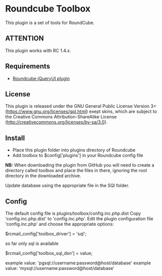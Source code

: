 Roundcube Toolbox
=================
This plugin is a set of tools for RoundCube.


ATTENTION
---------
This plugin works with RC 1.4.x.

Requirements
------------
* [Roundcube jQueryUI plugin](https://github.com/roundcube/roundcubemail/tree/master/plugins/jqueryui)

License
-------
This plugin is released under the GNU General Public License Version 3+ (https://www.gnu.org/licenses/gpl.html) exept skins, which are subject to the Creative Commons Attribution-ShareAlike License (http://creativecommons.org/licenses/by-sa/3.0).

Install
-------
* Place this plugin folder into plugins directory of Roundcube
* Add toolbox to $config['plugins'] in your Roundcube config file

**NB:** When downloading the plugin from GitHub you will need to create a
directory called toolbox and place the files in there, ignoring the root
directory in the downloaded archive.

Update database using the appropriate file in the SQl folder.

Config
------
The default config file is plugins/toolbox/config.inc.php.dist
Copy 'config.inc.php.dist' to 'config.inc.php'.
Edit the plugin configuration file 'config.inc.php' and choose the appropriate options:

$rcmail_config['toolbox_driver'] = 'sql';

  so far only sql is available

$rcmail_config['toolbox_sql_dsn'] = value;

  example value: 'pgsql://username:password@host/database'
  example value: 'mysql://username:password@host/database'

